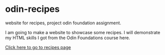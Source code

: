 # odin-recipes
website for recipes, project odin foundation assignment.

I am going to make a website to showcase some recipes. I will demonstrate my HTML skills I got from the Odin Foundations course here.

[Click here to go to recipes page](https://dissected96.github.io/odin-recipes/module3/index.html)

